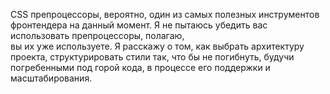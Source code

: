 CSS препроцессоры, вероятно, один из самых полезных инструментов фронтендера на
данный момент. Я не пытаюсь убедить вас использовать препроцессоры, полагаю,  
вы их уже используете. Я расскажу о том, как выбрать архитектуру проекта, 
структурировать стили так, что бы не погибнуть, будучи погребенными под горой кода, 
в процессе его поддержки и масштабирования.
